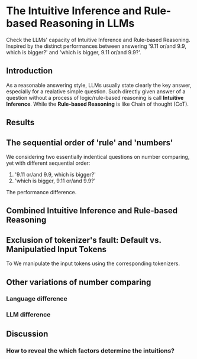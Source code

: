 # The Intuitive Inference and Rule-based Reasoning in LLMs
Check the LLMs' capacity of Intuitive Inference and Rule-based Reasoning. Inspired by the distinct performances between answering '9.11 or/and 9.9, which is bigger?'  and 'which is bigger, 9.11 or/and 9.9?'.

## Introduction
As a reasonable answering style, LLMs usually state clearly the key answer, especially for a realative simple question. Such directly given answer of a question without a process of logic/rule-based reasoning is call **Intuitive Inference**. While the **Rule-based Reasoning** is like Chain of thought (CoT).




## Results
## The sequential order of 'rule' and 'numbers'
We considering two essentially indentical questions on number comparing, yet with different sequential order:
1. '9.11 or/and 9.9, which is bigger?'
2. 'which is bigger, 9.11 or/and 9.9?'

The performance difference.

## Combined Intuitive Inference and Rule-based Reasoning

## Exclusion of tokenizer's fault: Default vs. Manipulatied Input Tokens
To We manipulate the input tokens using the corresponding tokenizers.




## Other variations of number comparing

### Language difference

### LLM difference



## Discussion

### How to reveal the which factors determine the intuitions?

